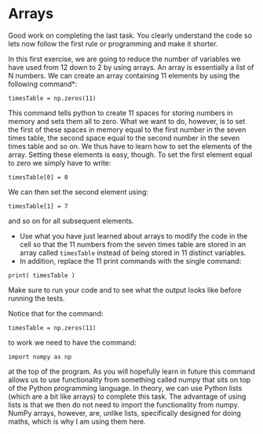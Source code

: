 # Arrays

Good work on completing the last task.  You clearly understand the code so lets now follow the first rule or programming and make it shorter.  

In this first exercise, we are going to reduce the number of variables we have used from 12 down to 2 by using arrays.  An array is essentially a list of N numbers.  We can create an array containing 11 elements by using the following command*:

````
timesTable = np.zeros(11)
````

This command tells python to create 11 spaces for storing numbers in memory and sets them all to zero.  What we want to do, however, is to set the first of these spaces in memory equal to the first number in the seven times table, the second space equal to the second number in the seven times table and so on.  We thus have to learn how to set the elements of the array.  Setting these elements is easy, though.  To set the first element equal to zero we simply have to write:

````
timesTable[0] = 0
```` 
 
We can then set the second element using:

`````
timesTable[1] = 7
`````

and so on for all subsequent elements.

- Use what you have just learned about arrays to modify the code in the cell so that the 11 numbers from the seven times table are stored in an array called `timesTable` instead of being stored in 11 distinct variables.
- In addition, replace the 11 print commands with the single command:

````
print( timesTable )
````

Make sure to run your code and to see what the output looks like before running the tests.

Notice that for the command:

```
timesTable = np.zeros(11)
``` 
 
to work we need to have the command:

```
import numpy as np
```

at the top of the program.  As you will hopefully learn in future this command allows us to use functionality from something called numpy that sits on top of the Python programming language.  In theory, we can use Python lists (which are a bit like arrays) to complete this task.  The advantage of using lists is that we then do not need to import the functionality from numpy.  NumPy arrays, however, are, unlike lists, specifically designed for doing maths, which is why I am using them here. 


